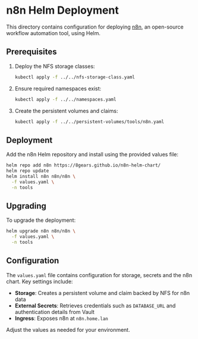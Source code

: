 # n8n Helm Deployment

This directory contains configuration for deploying [n8n](https://n8n.io), an open-source workflow automation tool, using Helm.

## Prerequisites

1. Deploy the NFS storage classes:
   ```bash
   kubectl apply -f ../../nfs-storage-class.yaml
   ```
2. Ensure required namespaces exist:
   ```bash
   kubectl apply -f ../../namespaces.yaml
   ```
3. Create the persistent volumes and claims:
   ```bash
   kubectl apply -f ../../persistent-volumes/tools/n8n.yaml
   ```

## Deployment

Add the n8n Helm repository and install using the provided values file:

```bash
helm repo add n8n https://8gears.github.io/n8n-helm-chart/
helm repo update
helm install n8n n8n/n8n \
  -f values.yaml \
  -n tools
```

## Upgrading

To upgrade the deployment:

```bash
helm upgrade n8n n8n/n8n \
  -f values.yaml \
  -n tools
```

## Configuration

The `values.yaml` file contains configuration for storage, secrets and the n8n chart. Key settings include:

- **Storage**: Creates a persistent volume and claim backed by NFS for n8n data
- **External Secrets**: Retrieves credentials such as `DATABASE_URL` and authentication details from Vault
- **Ingress**: Exposes n8n at `n8n.home.lan`

Adjust the values as needed for your environment.
